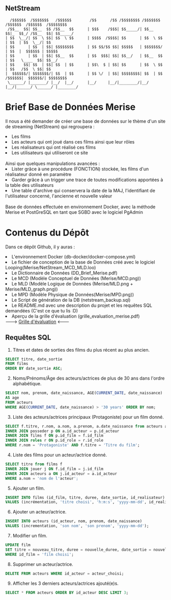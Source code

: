 ## NetStream
```
  /$$$$$$  /$$$$$$$   /$$$$$$        /$$      /$$ /$$$$$$$$ /$$$$$$$  /$$$$$$  /$$$$$$  /$$$$$$$$
 /$$__  $$| $$__  $$ /$$__  $$      | $$$    /$$$| $$_____/| $$__  $$|_  $$_/ /$$__  $$| $$_____/
| $$  \__/| $$  \ $$| $$  \ $$      | $$$$  /$$$$| $$      | $$  \ $$  | $$  | $$  \__/| $$      
| $$      | $$  | $$| $$$$$$$$      | $$ $$/$$ $$| $$$$$   | $$$$$$$/  | $$  |  $$$$$$ | $$$$$   
| $$      | $$  | $$| $$__  $$      | $$  $$$| $$| $$__/   | $$__  $$  | $$   \____  $$| $$__/   
| $$    $$| $$  | $$| $$  | $$      | $$\  $ | $$| $$      | $$  \ $$  | $$   /$$  \ $$| $$      
|  $$$$$$/| $$$$$$$/| $$  | $$      | $$ \/  | $$| $$$$$$$$| $$  | $$ /$$$$$$|  $$$$$$/| $$$$$$$$
 \______/ |_______/ |__/  |__/      |__/     |__/|________/|__/  |__/|______/ \______/ |________/
 ```
 
# Brief Base de Données Merise

Il nous a été demander de créer une base de données sur le thème d'un site de streaming (NetStream) qui regroupera :
<li>Les films</li>
<li>Les acteurs qui ont joué dans ces films ainsi que leur rôles</li>
<li>Les réalisateurs qui ont réalisé ces films</li>
<li>Les utilisateurs qui utiliseront ce site</li>
<br>
Ainsi que quelques manipulations avancées :
<li>Lister grâce à une procédure (FONCTION) stockée, les films d'un réalisateur donné en paramètre</li>
<li>Garder grâce à un trigger une trace de toutes modifications apportées à la table des utilisateurs</li>
<li>Une table d'archive qui conservera la date de la MAJ, l'identifiant de l'utilisateur concerné, l'ancienne et nouvelle valeur</li>
<br>
Base de données effectuée en environnement Docker, avec la méthode Merise et PostGreSQL en tant que SGBD avec le logiciel PgAdmin

# Contenus du Dépôt

Dans ce dépôt Github, il y auras :
<li>L'environnement Docker (db-docker/docker-compose.yml)</li>
<li>Le fichier de conception de la base de Données créé avec le logiciel Looping(Merise/NetStream_MCD_MLD.loo)</li>
<li>Le Dictionnaire de Données (DD_Brief_Merise.pdf)</li>
<li>Le MCD (Modèle Conceptuel de Données (Merise/MCD.png))</li>
<li>Le MLD (Modèle Logique de Données (Merise/MLD.png + Merise/MLD_graph.png))</li>
<li>Le MPD (Modèle Physique de Données(Merise/MPD.png))</li>
<li>Le Script de génération de la DB (netstream_backup.sql)</li>
<li>Le README.md avec une description du projet et les requêtes SQL demandées (C'est ce que tu lis :D)
<li>Aperçu de la grille d'évaluation (grille_evaluation_merise.pdf)</li>
</li style="text-align:center;"> ---> <a href="https://docs.google.com/spreadsheets/d/147PGlYBUetaSLrmVvML7RWyfWAi7CRKdZ2ER823TZco">Grille d'évaluation</a> <---</li>

## Requêtes SQL

1. Titres et dates de sorties des films du plus récent au plus ancien.

``` sql 
SELECT titre, date_sortie 
FROM films 
ORDER BY date_sortie ASC;
```

2. Noms/Prénoms/Âge des acteurs/actrices de plus de 30 ans dans l'ordre alphabétique.

``` sql
SELECT nom, prenom, date_naissance, AGE(CURRENT_DATE, date_naissance) 
AS age 
FROM acteurs 
WHERE AGE(CURRENT_DATE, date_naissance) > '30 years' ORDER BY nom;
```

3. Liste des acteurs/actrices principaux (Protagoniste) pour un film donné.

``` sql
SELECT f.titre, r.nom, a.nom, a.prenom, a.date_naissance from acteurs a
INNER JOIN posseder p ON a.id_acteur = p.id_acteur
INNER JOIN films f ON p.id_film = f.id_film
INNER JOIN roles r ON p.id_role = r.id_role
WHERE r.nom = 'Protagoniste' AND f.titre = 'Titre du film';
```

4. Liste des films pour un acteur/actrice donné.

``` sql
SELECT titre from films f
INNER JOIN jouer j ON f.id_film = j.id_film
INNER JOIN acteurs a ON j.id_acteur = a.id_acteur
WHERE a.nom = 'nom de l'acteur';
```

5. Ajouter un film.

``` sql  
INSERT INTO films (id_film, titre, duree, date_sortie, id_realisateur)
VALUES (incrémentation, 'titre choisi', 'h:m:s', 'yyyy-mm-dd', id_realisateur);
```

6. Ajouter un acteur/actrice.

``` sql 
INSERT INTO acteurs (id_acteur, nom, prenom, date_naissance)
VALUES (incrementation, 'son nom', 'son prenom', 'yyyy-mm-dd');
```

7. Modifier un film.

``` sql 
UPDATE film
SET titre = nouveau_titre, duree = nouvelle_duree, date_sortie = nouvelle_date, id_realisateur = nouveau_realisateur
WHERE id_film = 'film choisi';
```

8. Supprimer un acteur/actrice.

``` sql  
DELETE FROM acteurs WHERE id_acteur = acteur_choisi;
```

9. Afficher les 3 derniers acteurs/actrices ajouté(e)s.

``` sql  
SELECT * FROM acteurs ORDER BY id_acteur DESC LIMIT 3;
```